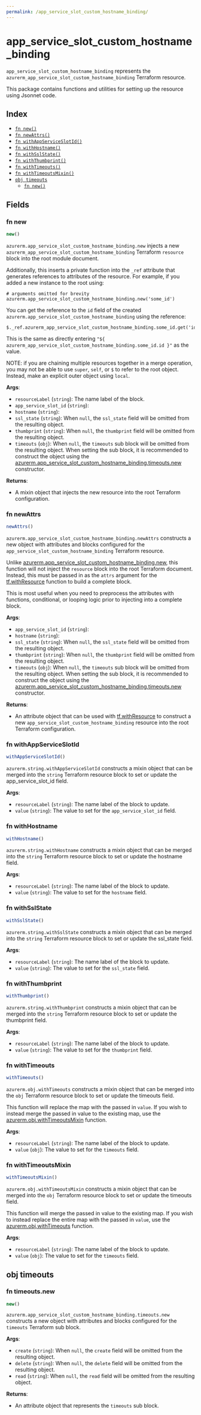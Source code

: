 ```yaml
---
permalink: /app_service_slot_custom_hostname_binding/
---
```


# app_service_slot_custom_hostname_binding

`app_service_slot_custom_hostname_binding` represents the `azurerm_app_service_slot_custom_hostname_binding` Terraform resource.



This package contains functions and utilities for setting up the resource using Jsonnet code.


## Index

* [`fn new()`](#fn-new)
* [`fn newAttrs()`](#fn-newattrs)
* [`fn withAppServiceSlotId()`](#fn-withappserviceslotid)
* [`fn withHostname()`](#fn-withhostname)
* [`fn withSslState()`](#fn-withsslstate)
* [`fn withThumbprint()`](#fn-withthumbprint)
* [`fn withTimeouts()`](#fn-withtimeouts)
* [`fn withTimeoutsMixin()`](#fn-withtimeoutsmixin)
* [`obj timeouts`](#obj-timeouts)
  * [`fn new()`](#fn-timeoutsnew)

## Fields

### fn new

```ts
new()
```


`azurerm.app_service_slot_custom_hostname_binding.new` injects a new `azurerm_app_service_slot_custom_hostname_binding` Terraform `resource`
block into the root module document.

Additionally, this inserts a private function into the `_ref` attribute that generates references to attributes of the
resource. For example, if you added a new instance to the root using:

    # arguments omitted for brevity
    azurerm.app_service_slot_custom_hostname_binding.new('some_id')

You can get the reference to the `id` field of the created `azurerm.app_service_slot_custom_hostname_binding` using the reference:

    $._ref.azurerm_app_service_slot_custom_hostname_binding.some_id.get('id')

This is the same as directly entering `"${ azurerm_app_service_slot_custom_hostname_binding.some_id.id }"` as the value.

NOTE: if you are chaining multiple resources together in a merge operation, you may not be able to use `super`, `self`,
or `$` to refer to the root object. Instead, make an explicit outer object using `local`.

**Args**:
  - `resourceLabel` (`string`): The name label of the block.
  - `app_service_slot_id` (`string`): 
  - `hostname` (`string`): 
  - `ssl_state` (`string`):  When `null`, the `ssl_state` field will be omitted from the resulting object.
  - `thumbprint` (`string`):  When `null`, the `thumbprint` field will be omitted from the resulting object.
  - `timeouts` (`obj`):  When `null`, the `timeouts` sub block will be omitted from the resulting object. When setting the sub block, it is recommended to construct the object using the [azurerm.app_service_slot_custom_hostname_binding.timeouts.new](#fn-app_service_slot_custom_hostname_bindingtimeoutsnew) constructor.

**Returns**:
- A mixin object that injects the new resource into the root Terraform configuration.


### fn newAttrs

```ts
newAttrs()
```


`azurerm.app_service_slot_custom_hostname_binding.newAttrs` constructs a new object with attributes and blocks configured for the `app_service_slot_custom_hostname_binding`
Terraform resource.

Unlike [azurerm.app_service_slot_custom_hostname_binding.new](#fn-app_service_slot_custom_hostname_bindingnew), this function will not inject the `resource`
block into the root Terraform document. Instead, this must be passed in as the `attrs` argument for the
[tf.withResource](https://github.com/tf-libsonnet/core/tree/main/docs#fn-withresource) function to build a complete block.

This is most useful when you need to preprocess the attributes with functions, conditional, or looping logic prior to
injecting into a complete block.

**Args**:
  - `app_service_slot_id` (`string`): 
  - `hostname` (`string`): 
  - `ssl_state` (`string`):  When `null`, the `ssl_state` field will be omitted from the resulting object.
  - `thumbprint` (`string`):  When `null`, the `thumbprint` field will be omitted from the resulting object.
  - `timeouts` (`obj`):  When `null`, the `timeouts` sub block will be omitted from the resulting object. When setting the sub block, it is recommended to construct the object using the [azurerm.app_service_slot_custom_hostname_binding.timeouts.new](#fn-app_service_slot_custom_hostname_bindingtimeoutsnew) constructor.

**Returns**:
  - An attribute object that can be used with [tf.withResource](https://github.com/tf-libsonnet/core/tree/main/docs#fn-withresource) to construct a new `app_service_slot_custom_hostname_binding` resource into the root Terraform configuration.


### fn withAppServiceSlotId

```ts
withAppServiceSlotId()
```

`azurerm.string.withAppServiceSlotId` constructs a mixin object that can be merged into the `string`
Terraform resource block to set or update the app_service_slot_id field.



**Args**:
  - `resourceLabel` (`string`): The name label of the block to update.
  - `value` (`string`): The value to set for the `app_service_slot_id` field.


### fn withHostname

```ts
withHostname()
```

`azurerm.string.withHostname` constructs a mixin object that can be merged into the `string`
Terraform resource block to set or update the hostname field.



**Args**:
  - `resourceLabel` (`string`): The name label of the block to update.
  - `value` (`string`): The value to set for the `hostname` field.


### fn withSslState

```ts
withSslState()
```

`azurerm.string.withSslState` constructs a mixin object that can be merged into the `string`
Terraform resource block to set or update the ssl_state field.



**Args**:
  - `resourceLabel` (`string`): The name label of the block to update.
  - `value` (`string`): The value to set for the `ssl_state` field.


### fn withThumbprint

```ts
withThumbprint()
```

`azurerm.string.withThumbprint` constructs a mixin object that can be merged into the `string`
Terraform resource block to set or update the thumbprint field.



**Args**:
  - `resourceLabel` (`string`): The name label of the block to update.
  - `value` (`string`): The value to set for the `thumbprint` field.


### fn withTimeouts

```ts
withTimeouts()
```

`azurerm.obj.withTimeouts` constructs a mixin object that can be merged into the `obj`
Terraform resource block to set or update the timeouts field.

This function will replace the map with the passed in `value`. If you wish to instead merge the
passed in value to the existing map, use the [azurerm.obj.withTimeoutsMixin](TODO) function.

**Args**:
  - `resourceLabel` (`string`): The name label of the block to update.
  - `value` (`obj`): The value to set for the `timeouts` field.


### fn withTimeoutsMixin

```ts
withTimeoutsMixin()
```

`azurerm.obj.withTimeoutsMixin` constructs a mixin object that can be merged into the `obj`
Terraform resource block to set or update the timeouts field.

This function will merge the passed in value to the existing map. If you wish
to instead replace the entire map with the passed in `value`, use the [azurerm.obj.withTimeouts](TODO)
function.


**Args**:
  - `resourceLabel` (`string`): The name label of the block to update.
  - `value` (`obj`): The value to set for the `timeouts` field.


## obj timeouts



### fn timeouts.new

```ts
new()
```


`azurerm.app_service_slot_custom_hostname_binding.timeouts.new` constructs a new object with attributes and blocks configured for the `timeouts`
Terraform sub block.



**Args**:
  - `create` (`string`):  When `null`, the `create` field will be omitted from the resulting object.
  - `delete` (`string`):  When `null`, the `delete` field will be omitted from the resulting object.
  - `read` (`string`):  When `null`, the `read` field will be omitted from the resulting object.

**Returns**:
  - An attribute object that represents the `timeouts` sub block.
